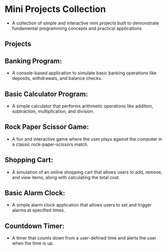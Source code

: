 
# Mini Projects Collection
- A collection of simple and interactive mini projects built to demonstrate   fundamental programming concepts and practical applications.


## Projects
## Banking Program: 
- A console-based application to simulate basic banking operations like deposits, withdrawals, and balance checks.

## Basic Calculator Program: 
- A simple calculator that performs arithmetic operations like addition, subtraction, multiplication, and division.

## Rock Paper Scissor Game: 
- A fun and interactive game where the user plays against the computer in a classic rock-paper-scissors match.

## Shopping Cart: 
- A simulation of an online shopping cart that allows users to add, remove, and view items, along with calculating the total cost.

## Basic Alarm Clock: 
- A simple alarm clock application that allows users to set and trigger alarms at specified times.

## Countdown Timer: 
- A timer that counts down from a user-defined time and alerts the user when the time is up.